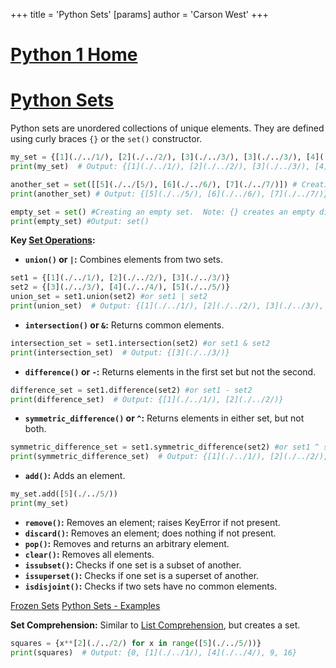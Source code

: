 +++
 title = 'Python Sets'
[params]
	author = 'Carson West'
+++
# [Python 1 Home](./../python-1-home/)
# [Python Sets](./../python-sets/)

Python sets are unordered collections of unique elements.  They are defined using curly braces `{}` or the `set()` constructor.

```python
my_set = {[1](./../1/), [2](./../2/), [3](./../3/), [3](./../3/), [4](./../4/)}  # Duplicates are automatically removed
print(my_set)  # Output: {[1](./../1/), [2](./../2/), [3](./../3/), [4](./../4/)}

another_set = set([[5](./../[5/), [6](./../6/), [7](./../7/)]) # Creating a set from a list
print(another_set) # Output: {[5](./../5/), [6](./../6/), [7](./../7/)}

empty_set = set() #Creating an empty set.  Note: {} creates an empty dictionary.
print(empty_set) #Output: set()
```

**Key [Set Operations](./../set-operations/):**

* **`union()` or `|`:** Combines elements from two sets.
```python
set1 = {[1](./../1/), [2](./../2/), [3](./../3/)}
set2 = {[3](./../3/), [4](./../4/), [5](./../5/)}
union_set = set1.union(set2) #or set1 | set2
print(union_set)  # Output: {[1](./../1/), [2](./../2/), [3](./../3/), [4](./../4/), [5](./../5/)}
```

* **`intersection()` or `&`:** Returns common elements.
```python
intersection_set = set1.intersection(set2) #or set1 & set2
print(intersection_set)  # Output: {[3](./../3/)}
```

* **`difference()` or `-`:** Returns elements in the first set but not the second.
```python
difference_set = set1.difference(set2) #or set1 - set2
print(difference_set)  # Output: {[1](./../1/), [2](./../2/)}
```

* **`symmetric_difference()` or `^`:** Returns elements in either set, but not both.
```python
symmetric_difference_set = set1.symmetric_difference(set2) #or set1 ^ set2
print(symmetric_difference_set)  # Output: {[1](./../1/), [2](./../2/), [4](./../4/), [5](./../5/)}
```

* **`add()`:** Adds an element.
```python
my_set.add([5](./../5/))
print(my_set)
```

* **`remove()`:** Removes an element; raises KeyError if not present.
* **`discard()`:** Removes an element; does nothing if not present.
* **`pop()`:** Removes and returns an arbitrary element.
* **`clear()`:** Removes all elements.
* **`issubset()`:** Checks if one set is a subset of another.
* **`issuperset()`:** Checks if one set is a superset of another.
* **`isdisjoint()`:** Checks if two sets have no common elements.


[Frozen Sets](./../frozen-sets/)
[Python Sets - Examples](./../python-sets---examples/)

**Set Comprehension:** Similar to [List Comprehension](./../list-comprehension/), but creates a set.

```python
squares = {x**[2](./../2/) for x in range([5](./../5/))}
print(squares)  # Output: {0, [1](./../1/), [4](./../4/), 9, 16}
```

